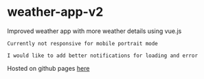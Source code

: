 # weather-app-v2

Improved weather app with more weather details using vue.js

```
Currently not responsive for mobile portrait mode

I would like to add better notifications for loading and error
```

Hosted on github pages [here](https://62e736c9fb289d5352741147--mhalpin-weather-app-v2.netlify.app)
